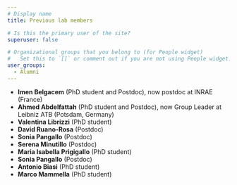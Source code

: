 ```yaml
---
# Display name
title: Previous lab members

# Is this the primary user of the site?
superuser: false

# Organizational groups that you belong to (for People widget)
#   Set this to `[]` or comment out if you are not using People widget.
user_groups:
  - Alumni
---
```


* **Imen Belgacem** (PhD student and Postdoc), now postdoc at INRAE (France)
* **Ahmed Abdelfattah** (PhD student and Postdoc), now Group Leader at Leibniz ATB (Potsdam, Germany)
* **Valentina Librizzi** (PhD student)
* **David Ruano-Rosa** (Postdoc)
* **Sonia Pangallo** (Postdoc)
* **Serena Minutillo** (Postdoc)
* **Maria Isabella Prigigallo** (PhD student)
* **Sonia Pangallo** (Postdoc)
* **Antonio Biasi** (PhD student)
* **Marco Mammella** (PhD student)